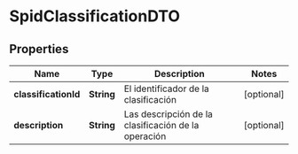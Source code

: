 # SpidClassificationDTO

## Properties
Name | Type | Description | Notes
------------ | ------------- | ------------- | -------------
**classificationId** | **String** | El identificador de la clasificación |  [optional]
**description** | **String** | Las descripción de la clasificación de la operación |  [optional]

